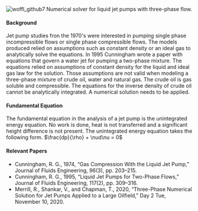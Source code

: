 ![woffl_github7](https://github.com/kwellis/woffl/assets/62774251/8b80146f-a503-4576-8f43-f1aa45d93a05)
Numerical solver for liquid jet pumps with three-phase flow.   
#### Background
Jet pump studies fron the 1970's were interested in pumping single phase incompressible flows or single phase compressible flows. The models produced relied on assumptions such as constant density or an ideal gas to analytically solve the equations. In 1995 Cunningham wrote a paper with equations that govern a water jet for pumping a two-phase mixture. The equations relied on assumptions of constant density for the liquid and ideal gas law for the solution. Those assumptions are not valid when modeling a three-phase mixture of crude oil, water and natural gas. The crude oil is gas soluble and compressible. The equations for the inverse density of crude oil cannot be analytically integrated. A numerical solution needs to be applied.   
#### Fundamental Equation
The fundamental equation in the analysis of a jet pump is the unintegrated energy equation. No work is done, heat is not transferred and a significant height difference is not present. The unintegrated energy equation takes the following form. 
$\frac{dp}{\rho} + \nud\nu = 0$

#### Relevant Papers   
- Cunningham, R. G., 1974, “Gas Compression With the Liquid Jet Pump,” Journal of Fluids Engineering, 96(3), pp. 203–215.
- Cunningham, R. G., 1995, “Liquid Jet Pumps for Two-Phase Flows,” Journal of Fluids Engineering, 117(2), pp. 309–316.
- Merrill, R., Shankar, V., and Chapman, T., 2020, “Three-Phase Numerical Solution for Jet Pumps Applied to a Large Oilfield,” Day 2 Tue, November 10, 2020.

